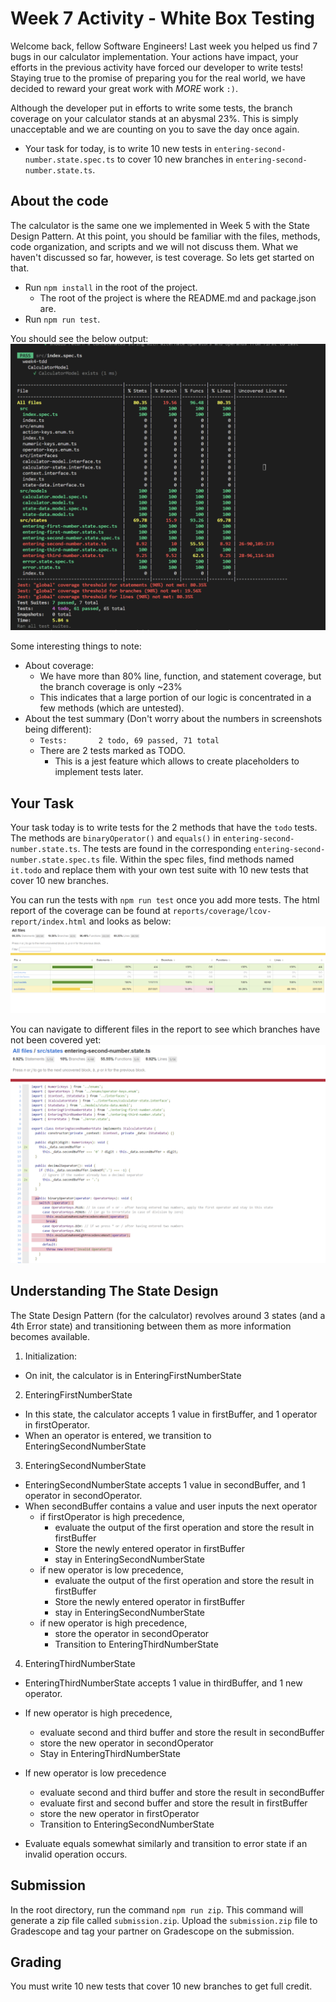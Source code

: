 
# Week 7 Activity - White Box Testing

Welcome back, fellow Software Engineers!
Last week you helped us find 7 bugs in our calculator implementation.
Your actions have impact, your efforts in the previous activity have forced our developer to write tests!
Staying true to the promise of preparing you for the real world, we have decided to reward your great work with *MORE* work `:)`.

Although the developer put in efforts to write some tests, the branch coverage on your calculator stands at an abysmal 23%.
This is simply unacceptable and we are counting on you to save the day once again.

- Your task for today, is to write 10 new tests in `entering-second-number.state.spec.ts` to cover 10 new branches in `entering-second-number.state.ts`.

## About the code

The calculator is the same one we implemented in Week 5 with the State Design Pattern.
At this point, you should be familiar with the files, methods, code organization, and scripts and we will not discuss them.
What we haven't discussed so far, however, is test coverage. 
So lets get started on that.
- Run `npm install` in the root of the project.
  - The root of the project is where the README.md and package.json are.
- Run `npm run test`.

You should see the below output:
![coverage](img/coverage.png)

Some interesting things to note:
- About coverage: 
  - We have more than 80% line, function, and statement coverage, but the branch coverage is only ~23%
  - This indicates that a large portion of our logic is concentrated in a few methods (which are untested).
- About the test summary (Don't worry about the numbers in screenshots being different):
  - `Tests:       2 todo, 69 passed, 71 total` 
  - There are 2 tests marked as TODO.
    - This is a jest feature which allows to create placeholders to implement tests later.


## Your Task

Your task today is to write tests for the 2 methods that have the `todo` tests.
The methods are `binaryOperator()` and `equals()` in `entering-second-number.state.ts`.
The tests are found in the corresponding `entering-second-number.state.spec.ts` file.
Within the spec files, find methods named `it.todo` and replace them with your own test suite with 10 new tests that cover 10 new branches.

You can run the tests with `npm run test` once you add more tests.
The html report of the coverage can be found at `reports/coverage/lcov-report/index.html` and looks as below:
![coverage html all](img/coverage-html-all.png)

You can navigate to different files in the report to see which branches have not been covered yet:
![coverage html file](img/coverage-html-file.png)


## Understanding The State Design

The State Design Pattern (for the calculator) revolves around 3 states (and a 4th Error state) and transitioning between them as more information becomes available.

1. Initialization:
  - On init, the calculator is in EnteringFirstNumberState
2. EnteringFirstNumberState
  - In this state, the calculator accepts 1 value in firstBuffer, and 1 operator in firstOperator.
  - When an operator is entered, we transition to EnteringSecondNumberState
3. EnteringSecondNumberState
  - EnteringSecondNumberState accepts 1 value in secondBuffer, and 1 operator in secondOperator.
  - When secondBuffer contains a value and user inputs the next operator
    - if firstOperator is high precedence,
      - evaluate the output of the first operation and store the result in firstBuffer
      - Store the newly entered operator in firstBuffer
      - stay in EnteringSecondNumberState
    - if new operator is low precedence,
      - evaluate the output of the first operation and store the result in firstBuffer
      - Store the newly entered operator in firstBuffer
      - stay in EnteringSecondNumberState
    - if new operator is high precedence,
      - store the operator in secondOperator
      - Transition to EnteringThirdNumberState 
4. EnteringThirdNumberState
  - EnteringThirdNumberState accepts 1 value in thirdBuffer, and 1 new operator.
  - If new operator is high precedence,
    - evaluate second and third buffer and store the result in secondBuffer
    - store the new operator in secondOperator
    - Stay in EnteringThirdNumberState
  - If new operator is low precedence
    - evaluate second and third buffer and store the result in secondBuffer
    - evaluate first and second buffer and store the result in firstBuffer
    - store the new operator in firstOperator
    - Transition to EnteringSecondNumberState

- Evaluate equals somewhat similarly and transition to error state if an invalid operation occurs.


## Submission

In the root directory, run the command `npm run zip`. 
This command will generate a zip file called `submission.zip`.
Upload the `submission.zip` file to Gradescope and tag your partner on Gradescope on the submission.


## Grading

You must write 10 new tests that cover 10 new branches to get full credit.
